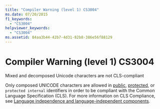 ```yaml
---
title: "Compiler Warning (level 1) CS3004"
ms.date: 07/20/2015
f1_keywords: 
  - "CS3004"
helpviewer_keywords: 
  - "CS3004"
ms.assetid: 84aa3b44-42b7-4d31-82b8-386e56f88129
---
```

# Compiler Warning (level 1) CS3004
Mixed and decomposed Unicode characters are not CLS-compliant  
  
 Only composed UNICODE characters are allowed in [public](../../csharp/language-reference/keywords/public.md), [protected](../../csharp/language-reference/keywords/protected.md), or `protected internal` identifiers in order to be compliant with the Common Language Specification (CLS). For more information on CLS Compliance, see [Language independence and language-independent components](~/docs/standard/language-independence.md).
